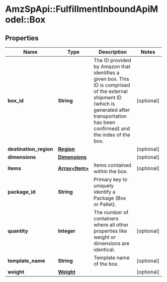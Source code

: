 # AmzSpApi::FulfillmentInboundApiModel::Box

## Properties
Name | Type | Description | Notes
------------ | ------------- | ------------- | -------------
**box_id** | **String** | The ID provided by Amazon that identifies a given box. This ID is comprised of the external shipment ID (which         is generated after transportation has been confirmed) and the index of the box. | [optional] 
**destination_region** | [**Region**](Region.md) |  | [optional] 
**dimensions** | [**Dimensions**](Dimensions.md) |  | [optional] 
**items** | [**Array&lt;Item&gt;**](Item.md) | Items contained within the box. | [optional] 
**package_id** | **String** | Primary key to uniquely identify a Package (Box or Pallet). | 
**quantity** | **Integer** | The number of containers where all other properties like weight or dimensions are identical. | [optional] 
**template_name** | **String** | Template name of the box. | [optional] 
**weight** | [**Weight**](Weight.md) |  | [optional] 

